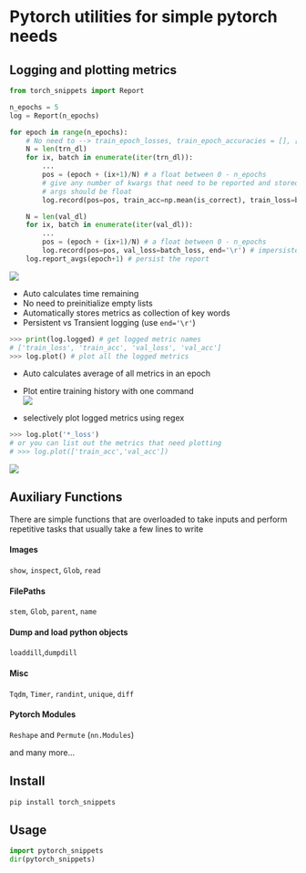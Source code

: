 # Pytorch utilities for simple pytorch needs

## Logging and plotting metrics
```python
from torch_snippets import Report

n_epochs = 5
log = Report(n_epochs)

for epoch in range(n_epochs):
    # No need to --> train_epoch_losses, train_epoch_accuracies = [], []
    N = len(trn_dl)
    for ix, batch in enumerate(iter(trn_dl)):
        ...
        pos = (epoch + (ix+1)/N) # a float between 0 - n_epochs
        # give any number of kwargs that need to be reported and stored.
        # args should be float
        log.record(pos=pos, train_acc=np.mean(is_correct), train_loss=batch_loss, end='\r') # impersistent log

    N = len(val_dl)
    for ix, batch in enumerate(iter(val_dl)):
        ...
        pos = (epoch + (ix+1)/N) # a float between 0 - n_epochs
        log.record(pos=pos, val_loss=batch_loss, end='\r') # impersistent log
    log.report_avgs(epoch+1) # persist the report

```
![](assets/demo.gif)
* Auto calculates time remaining
* No need to preinitialize empty lists
* Automatically stores metrics as collection of key words
* Persistent vs Transient logging (use `end='\r'`)  
```python
>>> print(log.logged) # get logged metric names
# ['train_loss', 'train_acc', 'val_loss', 'val_acc']
>>> log.plot() # plot all the logged metrics
```


* Auto calculates average of all metrics in an epoch
* Plot entire training history with one command  
![](assets/avgs0.png)


* selectively plot logged metrics using regex
```python
>>> log.plot('*_loss')
# or you can list out the metrics that need plotting
# >>> log.plot(['train_acc','val_acc'])
```
![](assets/avgs1.png)

## Auxiliary Functions
There are simple functions that are overloaded to take inputs and perform repetitive tasks that usually take a few lines to write
#### Images
`show`, `inspect`, `Glob`, `read`
#### FilePaths
`stem`, `Glob`, `parent`, `name`
#### Dump and load python objects
`loaddill`,`dumpdill`
#### Misc 
`Tqdm`, `Timer`, `randint`, `unique`, `diff`
#### Pytorch Modules
`Reshape` and `Permute` (`nn.Modules`)


and many more... 
 
## Install
`pip install torch_snippets`

## Usage
```python
import pytorch_snippets
dir(pytorch_snippets)
```
